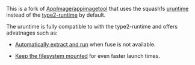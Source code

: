 This is a fork of [AppImage/appimagetool](https://github.com/AppImage/appimagetool) that uses the squashfs [uruntime](https://github.com/VHSgunzo/uruntime) instead of the [type2-runtime](https://github.com/AppImage/type2-runtime) by default.

The uruntime is fully compatible to with the type2-runtime and offers advatnages such as:

* [Automatically extract and run](https://github.com/psadi/ghostty-appimage/pull/50#issuecomment-2686587362) when fuse is not available.

* [Keep the filesystem mounted](https://github.com/psadi/ghostty-appimage/pull/54) for even faster launch times.

